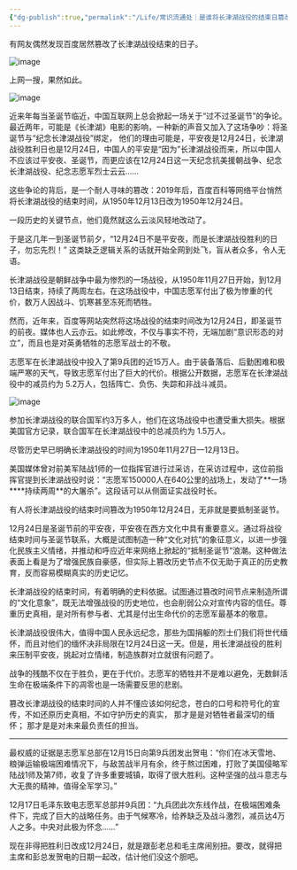 ```yaml
---
{"dg-publish":true,"permalink":"/Life/常识流通处｜是谁将长津湖战役的结束日篡改为12月24日？/","title":"常识流通处｜是谁将长津湖战役的结束日篡改为12月24日？","tags":["clippings"]}
---
```


有网友偶然发现百度居然篡改了长津湖战役结束的日子。

![image](https://chinadigitaltimes.net/chinese/files/2024/12/post-714456-676fded67ad12.)

上网一搜，果然如此。

![image](https://chinadigitaltimes.net/chinese/files/2024/12/post-714456-676fded68277d.)

近来年每当圣诞节临近，中国互联网上总会掀起一场关于“过不过圣诞节”的争论。最近两年，可能是《长津湖》电影的影响，一种新的声音又加入了这场争吵：将圣诞节与“纪念长津湖战役”绑定， 他们的理由可能是，平安夜是12月24日，长津湖战役胜利日也是12月24日，中国人的平安是“因为”长津湖战役而来，所以中国人不应该过平安夜、圣诞节，而更应该在12月24日这一天纪念抗美援朝战争、纪念长津湖战役、纪念志愿军烈士云云……

这些争论的背后，是一个耐人寻味的篡改：2019年后，百度百科等网络平台悄然将长津湖战役的结束时间，从1950年12月13日改为1950年12月24日。 

一段历史的关键节点，他们竟然就这么云淡风轻地改动了。

于是这几年一到圣诞节前夕，“12月24日不是平安夜，而是长津湖战役胜利的日子，勿忘先烈！” 这类缺乏逻辑关系的话就开始全网到处飞，盲从者众多，令人无语。

长津湖战役是朝鲜战争中最为惨烈的一场战役，从1950年11月27日开始，到12月13日结束，持续了两周左右。在这场战役中，中国志愿军付出了极为惨重的代价，数万人因战斗、饥寒甚至冻死而牺牲。

然而，近年来，百度等网站突然将这场战役的结束时间改为12月24日，即圣诞节的前夜。媒体也人云亦云。如此修改，不仅与事实不符，无端加剧“意识形态的对立”，而且也是对英勇牺牲的志愿军战士的不敬。

志愿军在长津湖战役中投入了第9兵团的近15万人。由于装备落后、后勤困难和极端严寒的天气，导致志愿军付出了巨大的代价。根据公开数据，志愿军在长津湖战役中的减员约为 5.2万人，包括阵亡、负伤、失踪和非战斗减员。

![image](https://chinadigitaltimes.net/chinese/files/2024/12/post-714456-676fded68be60.)

参加长津湖战役的联合国军约3万多人，他们在这场战役中也遭受重大损失。根据美国官方记录，联合国军在长津湖战役中的总减员约为 1.5万人。

尽管历史早已明确长津湖战役的时间为1950年11月27日—12月13日。

美国媒体曾对前美军陆战1师的一位指挥官进行过采访，在采访过程中，这位前指挥官提到长津湖战役时说：“志愿军150000人在640公里的战场上，发动了**一场\*\***持续两周\*\*的大屠杀”。这段话可以从侧面证实战役时长。

有人将长津湖战役的结束时间篡改为1950年12月24日，无非就是要抵制圣诞节。

12月24日是圣诞节前的平安夜，平安夜在西方文化中具有重要意义。通过将战役结束时间与圣诞节联系，大概是试图制造一种“文化对抗”的象征意义，以进一步强化民族主义情绪，并推动和呼应近年来网络上掀起的“抵制圣诞节”浪潮。这种做法表面上看是为了增强民族自豪感，但实际上篡改历史节点不仅无助于真正的历史教育，反而容易模糊真实的历史记忆。

长津湖战役的结束时间，有着明确的史料依据。试图通过篡改时间节点来制造所谓的“文化意象”，既无法增强战役的历史地位，也会削弱公众对宣传内容的信任。尊重历史真相，是对所有参与者、尤其是付出生命代价的志愿军最基本的敬意。

长津湖战役很伟大，值得中国人民永远纪念，那些为国捐躯的烈士们我们将世代缅怀，而且对他们的缅怀决非局限在12月24日这一天。但是，用长津湖战役的胜利来压制平安夜，挑起对立情绪，制造族群对立就很有问题了。

战争的残酷不仅在于胜负，更在于代价。志愿军的牺牲并不是难以避免，无数鲜活生命在极端条件下的凋零也是一场需要反思的悲剧。

篡改长津湖战役的结束时间的人并不懂应该如何纪念，苍白的口号和符号化的宣传，不如还原历史真相，不如守护历史的真实， 那才是是对牺牲者最深切的缅怀； 那才是是对未来最负责任的担当。

---

最权威的证据是志愿军总部在12月15日向第9兵团发出贺电：“你们在冰天雪地、粮弹运输极端困难情况下，与敌苦战半月有余，终于熬过困难，打败了美国侵略军陆战1师及第7师，收复了许多重要城镇，取得了很大胜利。这种坚强的战斗意志与大无畏的精神，值得全军学习。”  
  
12月17日毛泽东致电志愿军总部并9兵团：“九兵团此次东线作战，在极端困难条件下，完成了巨大的战略任务。由于气候寒冷，给养缺乏及战斗激烈，减员达4万人之多。中央对此极为怀念……”  
  
现在非得把胜利日改成12月24日，就是跟彭老总和毛主席闹别扭。要改，就得把主席和彭总发贺电的日期一起改，估计他们没这个胆吧。
